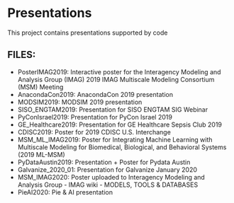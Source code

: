Presentations 
=============

This project contains presentations supported by code


FILES:
------
* PosterIMAG2019: Interactive poster for the Interagency Modeling and Analysis Group (IMAG) 2019 IMAG Multiscale Modeling Consortium (MSM) Meeting
* AnacondaCon2019: AnacondaCon 2019 presentation
* MODSIM2019: MODSIM 2019 presentation
* SISO_ENGTAM2019: Presentation for SISO ENGTAM SIG Webinar
* PyConIsrael2019: Presentation for PyCon Israel 2019
* GE_Healthcare2019: Presentation for GE Healthcare Sepsis Club 2019
* CDISC2019: Poster for 2019 CDISC U.S. Interchange
* MSM_ML_IMAG2019: Poster for Integrating Machine Learning with Multiscale Modeling for Biomedical, Biological, and Behavioral Systems (2019 ML-MSM)
* PyDataAustin2019: Presentation + Poster for Pydata Austin
* Galvanize_2020_01: Presentation for Galvanize January 2020
* MSM_IMAG2020: Poster uploaded to Interagency Modeling and Analysis Group - IMAG wiki - MODELS, TOOLS & DATABASES
* PieAI2020: Pie & AI presentation



